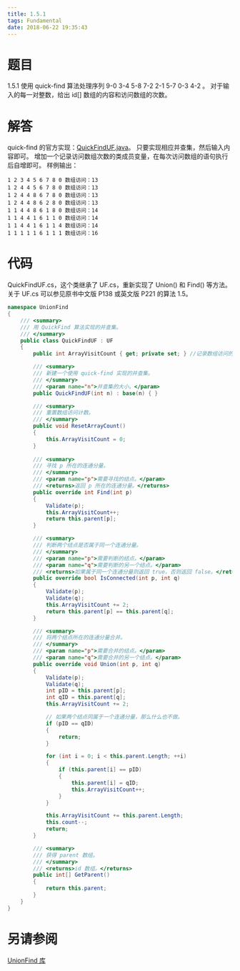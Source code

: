 ```yaml
---
title: 1.5.1
tags: Fundamental
date: 2018-06-22 19:35:43
---
```


# 题目

1.5.1
使用 quick-find 算法处理序列 9-0 3-4 5-8 7-2 2-1 5-7 0-3 4-2 。 
对于输入的每一对整数，给出 id[] 数组的内容和访问数组的次数。

# 解答

quick-find 的官方实现：[QuickFindUF.java](http://algs4.cs.princeton.edu/15uf/QuickFindUF.java.html)。
只要实现相应并查集，然后输入内容即可。
增加一个记录访问数组次数的类成员变量，在每次访问数组的语句执行后自增即可。
样例输出：

```
1 2 3 4 5 6 7 8 0 数组访问：13
1 2 4 4 5 6 7 8 0 数组访问：13
1 2 4 4 8 6 7 8 0 数组访问：13
1 2 4 4 8 6 2 8 0 数组访问：13
1 1 4 4 8 6 1 8 0 数组访问：14
1 1 4 4 1 6 1 1 0 数组访问：14
1 1 4 4 1 6 1 1 4 数组访问：14
1 1 1 1 1 6 1 1 1 数组访问：16
```

# 代码

QuickFindUF.cs，这个类继承了 UF.cs，重新实现了 Union() 和 Find() 等方法。
关于 UF.cs 可以参见原书中文版 P138 或英文版 P221 的算法 1.5。

```csharp
namespace UnionFind
{
    /// <summary>
    /// 用 QuickFind 算法实现的并查集。
    /// </summary>
    public class QuickFindUF : UF
    {
        public int ArrayVisitCount { get; private set; } //记录数组访问的次数。

        /// <summary>
        /// 新建一个使用 quick-find 实现的并查集。
        /// </summary>
        /// <param name="n">并查集的大小。</param>
        public QuickFindUF(int n) : base(n) { }

        /// <summary>
        /// 重置数组访问计数。
        /// </summary>
        public void ResetArrayCount()
        {
            this.ArrayVisitCount = 0;
        }
        
        /// <summary>
        /// 寻找 p 所在的连通分量。
        /// </summary>
        /// <param name="p">需要寻找的结点。</param>
        /// <returns>返回 p 所在的连通分量。</returns>
        public override int Find(int p)
        {
            Validate(p);
            this.ArrayVisitCount++;
            return this.parent[p];
        }

        /// <summary>
        /// 判断两个结点是否属于同一个连通分量。
        /// </summary>
        /// <param name="p">需要判断的结点。</param>
        /// <param name="q">需要判断的另一个结点。</param>
        /// <returns>如果属于同一个连通分量则返回 true，否则返回 false。</returns>
        public override bool IsConnected(int p, int q)
        {
            Validate(p);
            Validate(q);
            this.ArrayVisitCount += 2;
            return this.parent[p] == this.parent[q];
        }

        /// <summary>
        /// 将两个结点所在的连通分量合并。
        /// </summary>
        /// <param name="p">需要合并的结点。</param>
        /// <param name="q">需要合并的另一个结点。</param>
        public override void Union(int p, int q)
        {
            Validate(p);
            Validate(q);
            int pID = this.parent[p];
            int qID = this.parent[q];
            this.ArrayVisitCount += 2;

            // 如果两个结点同属于一个连通分量，那么什么也不做。
            if (pID == qID)
            {
                return;
            }

            for (int i = 0; i < this.parent.Length; ++i)
            {
                if (this.parent[i] == pID)
                {
                    this.parent[i] = qID;
                    this.ArrayVisitCount++;
                }
            }

            this.ArrayVisitCount += this.parent.Length;
            this.count--;
            return;
        }

        /// <summary>
        /// 获得 parent 数组。
        /// </summary>
        /// <returns>id 数组。</returns>
        public int[] GetParent()
        {
            return this.parent;
        }
    }
}
```

# 另请参阅

[UnionFind 库](https://github.com/ikesnowy/Algorithms-4th-Edition-in-Csharp/tree/master/1%20Fundamental/1.5/UnionFind)